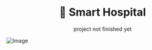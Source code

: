 <h1 align="center" >🏤 Smart Hospital</h1>

<p align="center" >project not finished yet </p>

![Image](https://github.com/user-attachments/assets/b1f3c99e-3e8b-4115-a038-b1c959fa8ea4)
